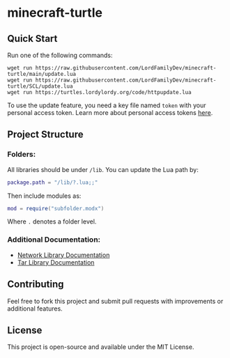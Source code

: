 # minecraft-turtle

## Quick Start
Run one of the following commands:
```
wget run https://raw.githubusercontent.com/LordFamilyDev/minecraft-turtle/main/update.lua
wget run https://raw.githubusercontent.com/LordFamilyDev/minecraft-turtle/SCL/update.lua
wget run https://turtles.lordylordy.org/code/httpupdate.lua
```

To use the update feature, you need a key file named `token` with your personal access token. Learn more about personal access tokens [here](https://docs.github.com/en/authentication/keeping-your-account-and-data-secure/managing-your-personal-access-tokens).

## Project Structure

### Folders:
All libraries should be under `/lib`. You can update the Lua path by:
```lua
package.path = "/lib/?.lua;;"
```

Then include modules as:
```lua
mod = require("subfolder.modx")
```
Where `.` denotes a folder level.

### Additional Documentation:
- [Network Library Documentation](lib/net/README.md)
- [Tar Library Documentation](lib/tar/README.md)

## Contributing
Feel free to fork this project and submit pull requests with improvements or additional features.

## License
This project is open-source and available under the MIT License.